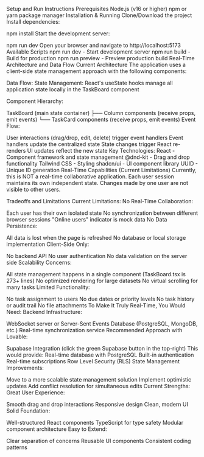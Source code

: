 Setup and Run Instructions
Prerequisites
Node.js (v16 or higher)
npm or yarn package manager
Installation & Running
Clone/Download the project
Install dependencies:

npm install
Start the development server:

npm run dev
Open your browser and navigate to http://localhost:5173
Available Scripts
npm run dev - Start development server
npm run build - Build for production
npm run preview - Preview production build
Real-Time Architecture and Data Flow
Current Architecture
The application uses a client-side state management approach with the following components:

Data Flow:
State Management: React's useState hooks manage all application state locally in the TaskBoard component

Component Hierarchy:

TaskBoard (main state container)
├── Column components (receive props, emit events)
└── TaskCard components (receive props, emit events)
Event Flow:

User interactions (drag/drop, edit, delete) trigger event handlers
Event handlers update the centralized state
State changes trigger React re-renders
UI updates reflect the new state
Key Technologies:
React - Component framework and state management
@dnd-kit - Drag and drop functionality
Tailwind CSS - Styling
shadcn/ui - UI component library
UUID - Unique ID generation
Real-Time Capabilities (Current Limitations)
Currently, this is NOT a real-time collaborative application. Each user session maintains its own independent state. Changes made by one user are not visible to other users.

Tradeoffs and Limitations
Current Limitations:
No Real-Time Collaboration:

Each user has their own isolated state
No synchronization between different browser sessions
"Online users" indicator is mock data
No Data Persistence:

All data is lost when the page is refreshed
No database or local storage implementation
Client-Side Only:

No backend API
No user authentication
No data validation on the server side
Scalability Concerns:

All state management happens in a single component (TaskBoard.tsx is 273+ lines)
No optimized rendering for large datasets
No virtual scrolling for many tasks
Limited Functionality:

No task assignment to users
No due dates or priority levels
No task history or audit trail
No file attachments
To Make It Truly Real-Time, You Would Need:
Backend Infrastructure:

WebSocket server or Server-Sent Events
Database (PostgreSQL, MongoDB, etc.)
Real-time synchronization service
Recommended Approach with Lovable:

Supabase Integration (click the green Supabase button in the top-right)
This would provide:
Real-time database with PostgreSQL
Built-in authentication
Real-time subscriptions
Row Level Security (RLS)
State Management Improvements:

Move to a more scalable state management solution
Implement optimistic updates
Add conflict resolution for simultaneous edits
Current Strengths:
Great User Experience:

Smooth drag and drop interactions
Responsive design
Clean, modern UI
Solid Foundation:

Well-structured React components
TypeScript for type safety
Modular component architecture
Easy to Extend:

Clear separation of concerns
Reusable UI components
Consistent coding patterns
